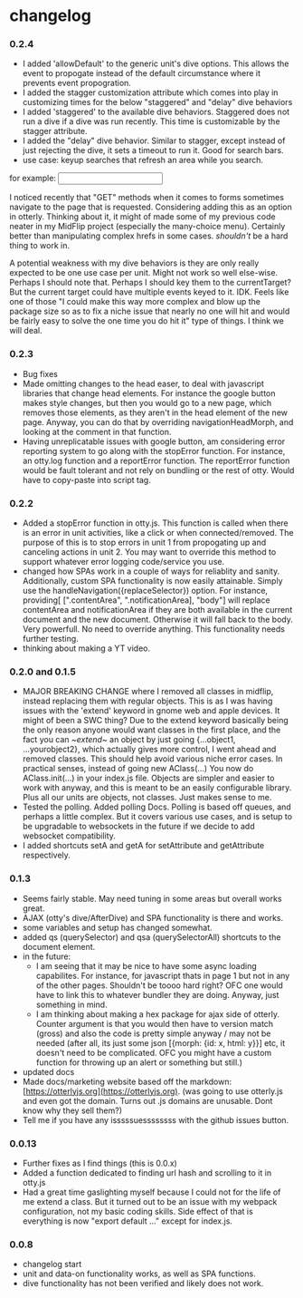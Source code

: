 # changelog
### 0.2.4
- I added 'allowDefault'  to the generic unit's dive options. This allows the event to propogate instead of the default circumstance where it prevents event propogration.
- I added the stagger customization attribute which comes into play in customizing times for the below "staggered" and "delay" dive behaviors
- I added 'staggered' to the available dive behaviors. Staggered does not run a dive if a dive was run recently. This time is customizable by the stagger attribute.
- I added the "delay" dive behavior. Similar to stagger, except instead of just rejecting the dive, it sets a timeout to run it. Good for search bars.
- use case: keyup searches that refresh an area while you search.

for example: <input data-on='keydown->dive[{"behavior": "delay", "stagger": 300, allowDefault: true,  withform: true}]'>

I noticed recently that "GET" methods when it comes to forms sometimes navigate to the page that is requested. Considering adding this as an option in otterly. Thinking about it, it might of made some of my previous code neater in my MidFlip project (especially the many-choice menu). Certainly better than manipulating
complex hrefs in some cases. *shouldn't* be a hard thing to work in.

A potential weakness with my dive behaviors is they are only really expected to be one use case per unit. Might not work so well else-wise. Perhaps I should note that. Perhaps I should key them to the currentTarget? But the current target could have multiple events keyed to it. IDK. Feels like one of those "I could make this way more complex and blow up the package size so as to fix a niche issue that nearly no one will hit and would be fairly easy to solve the one time you do hit it" type of things. I think we will deal.

### 0.2.3
- Bug fixes
- Made omitting changes to the head easer, to deal with javascript libraries that change head elements. For instance the google button makes style changes, but then you would go to a new page, which removes those elements, as they aren't in the head element of the new page. Anyway, you can do that by overriding navigationHeadMorph, and looking at the comment in that function.
- Having unreplicatable issues with google button, am considering error reporting system to go along with the stopError function. For instance, an otty.log function and a reportError function. The reportError function would be fault tolerant and not rely on bundling or the rest of otty. Would have to copy-paste into script tag.


### 0.2.2
- Added a stopError function in otty.js. This function is called when there is an error in unit activities, like a click or when connected/removed. The purpose of this is to stop errors in unit 1 from propogating up and canceling actions in unit 2. You may want to override this method to support whatever error logging code/service you use.
- changed how SPAs work in a couple of ways for reliablity and sanity. Additionally, custom SPA functionality is now easily attainable. Simply use the handleNavigation({replaceSelector}) option. For instance, providing[ [".contentArea", ".notificationArea], "body"] will replace contentArea and notificationArea if they are both available in the current document and the new document. Otherwise it will fall back to the body. Very powerfull. No need to override anything. This functionality needs further testing.
- thinking about making a YT video.

### 0.2.0 and 0.1.5
- MAJOR BREAKING CHANGE where I removed all classes in midflip, instead replacing them with regular objects. This is as I was having issues with the 'extend' keyword in gnome web and apple devices. It might of been a SWC thing? Due to the extend keyword basically being the only reason anyone would want classes in the first place, and the fact you can *~extend~* an object by just going {...object1, ...yourobject2}, which actually gives more control, I went ahead and removed classes. This should help avoid various niche error cases. In practical senses, instead of going new AClass(...) You now do AClass.init(...) in your index.js file. Objects are simpler and easier to work with anyway, and this is meant to be an easily configurable library. Plus all our units are objects, not classes. Just makes sense to me.
- Tested the polling. Added polling Docs. Polling is based off queues, and perhaps a little complex. But it covers various use cases, and is setup to be upgradable to websockets in the future if we decide to add websocket compatibility.
- I added shortcuts setA and getA for setAttribute and getAttribute respectively.

### 0.1.3
- Seems fairly stable. May need tuning in some areas but overall works great.
- AJAX (otty's dive/AfterDive) and SPA functionality is there and works.
- some variables and setup has changed somewhat.
- added qs (querySelector) and qsa (querySelectorAll) shortcuts to the document element.
- in the future:
	- I am seeing that it may be nice to have some async loading capabilites. For instance, for javascript thats in page 1 but not in any of the other pages. Shouldn't be toooo hard right? OFC one would have to link this to whatever bundler they are doing. Anyway, just something in mind.
	- I am thinking about making a hex package for ajax side of otterly. Counter argument is that you would then have to version match (gross) and also the code is pretty simple anyway / may not be needed (after all, its just some json [{morph: {id: x, html: y}}] etc, it doesn't need to be complicated. OFC you might have a custom function for throwing up an alert or something but still.)
- updated docs
- Made docs/marketing website based off the markdown: [https://otterlyjs.org](https://otterlyjs.org). (was going to use otterly.js and even got  the domain. Turns out .js domains are unusable. Dont know why they sell them?)
- Tell me if you have any isssssuessssssss with the github issues button.


### 0.0.13
- Further fixes as I find things (this is 0.0.x)
- Added a function dedicated to finding url hash and scrolling to it in otty.js
- Had a great time gaslighting myself because I could not for the life of me extend a class. But it turned out to be an issue with my webpack configuration, not my basic coding skills. Side effect of that is everything is now "export default ..." except for index.js.

### 0.0.8
- changelog start
- unit and data-on functionality works, as well as SPA functions.
- dive functionality has not been verified and likely does not work.
